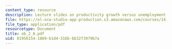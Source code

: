 ```yaml
---
content_type: resource
description: Lecture slides on productivity growth versus unemployment.
file: https://ol-ocw-studio-app-production.s3.amazonaws.com/courses/14-462-advanced-macroeconomics-ii-spring-2007/819561541869b1d4316bbb32f3979b7a_ob_2_6.pdf
file_type: application/pdf
resourcetype: Document
title: ob_2_6.pdf
uid: 81956154-1869-b1d4-316b-bb32f3979b7a
---
```

